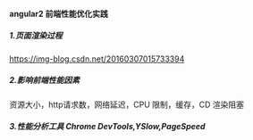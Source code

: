 #### angular2 前端性能优化实践


##### 1.页面渲染过程
https://img-blog.csdn.net/20160307015733394
##### 2.影响前端性能因素
 
资源大小，http请求数，网络延迟，CPU 限制，缓存，CD 渲染阻塞

##### 3.性能分析工具 Chrome DevTools,YSlow,PageSpeed
 
 
 
